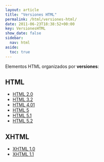 ```yaml
---
layout: article
title: "Versiones HTML"
permalink: /html/versiones-html/
date: 2011-06-23T18:38:52+00:00
key: VersionesHTML
show_date: false
sidebar:
  nav: html
aside:
  toc: true
---
```


Elementos HTML organizados por **versiones**: 

## HTML
<ul>
  <li><a href="/html/tag/html-2.0/">HTML 2.0</a></li>
  <li><a href="/html/tag/html-3.2/">HTML 3.2</a></li>
  <li><a href="/html/tag/html-4.01/">HTML 4.01</a></li>
  <li><a href="/html/tag/html-5/">HTML 5</a></li>
  <li><a href="/html/tag/html-2.1/">HTML 5.1</a></li>
  <li><a href="/html/tag/html-5.2/">HTML 5.2</a></li>
</ul>

## XHTML
<ul>
  <li><a href="/html/tag/xhtml-1.0/">XHTML 1.0</a></li>
  <li><a href="/html/tag/xhtml-1.1/">XHTML 1.1</a></li>
</ul>

